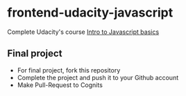 # frontend-udacity-javascript
Complete Udacity's course [Intro to Javascript basics](https://www.udacity.com/course/ud804)

## Final project
- For final project, fork this repository
- Complete the project and push it to your Github account
- Make Pull-Request to Cognits


